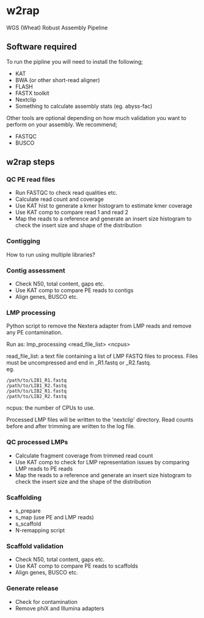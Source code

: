 # w2rap
WGS (Wheat) Robust Assembly Pipeline

## Software required
To run the pipline you will need to install the following;  

* KAT  
* BWA (or other short-read aligner)  
* FLASH  
* FASTX toolkit  
* Nextclip  
* Something to calculate assembly stats (eg. abyss-fac)

Other tools are optional depending on how much validation you want to perform on your assembly.  We recommend;  

* FASTQC  
* BUSCO

## w2rap steps
### QC PE read files
* Run FASTQC to check read qualities etc.
* Calculate read count and coverage
* Use KAT hist to generate a kmer histogram to estimate kmer coverage
* Use KAT comp to compare read 1 and read 2
* Map the reads to a reference and generate an insert size histogram to check the insert size and shape of the distribution

### Contigging
How to run using multiple libraries?

### Contig assessment
* Check N50, total content, gaps etc.
* Use KAT comp to compare PE reads to contigs
* Align genes, BUSCO etc.

### LMP processing
Python script to remove the Nextera adapter from LMP reads and remove any PE contamination.  
  
Run as: lmp_processing \<read\_file\_list\> \<ncpus\>  

read\_file\_list: a text file containing a list of LMP FASTQ files to process.  Files must be uncompressed and end in \_R1.fastq or \_R2.fastq.  
eg.  

```  
/path/to/LIB1_R1.fastq  
/path/to/LIB1_R2.fastq  
/path/to/LIB2_R1.fastq  
/path/to/LIB2_R2.fastq  
```

ncpus: the number of CPUs to use.

Processed LMP files will be written to the 'nextclip' directory. Read counts before and after trimming are written to the log file.

### QC processed LMPs
* Calculate fragment coverage from trimmed read count
* Use KAT comp to check for LMP representation issues by comparing LMP reads to PE reads
* Map the reads to a reference and generate an insert size histogram to check the insert size and the shape of the distribution

### Scaffolding
* s_prepare
* s_map (use PE and LMP reads)
* s_scaffold
* N-remapping script

### Scaffold validation
* Check N50, total content, gaps etc.
* Use KAT comp to compare PE reads to scaffolds
* Align genes, BUSCO etc.

### Generate release
* Check for contamination
* Remove phiX and Illumina adapters
